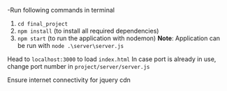 -Run following commands in terminal
  1. `cd final_project`
  2. `npm install` (to install all required dependencies)
  3. `npm start` (to run the application with nodemon) 
**Note**: Application can be run with `node .\server\server.js` 

Head to `localhost:3000` to load `index.html`
In case port is already in use, change port number in `project/server/server.js`

Ensure internet connectivity for jquery cdn